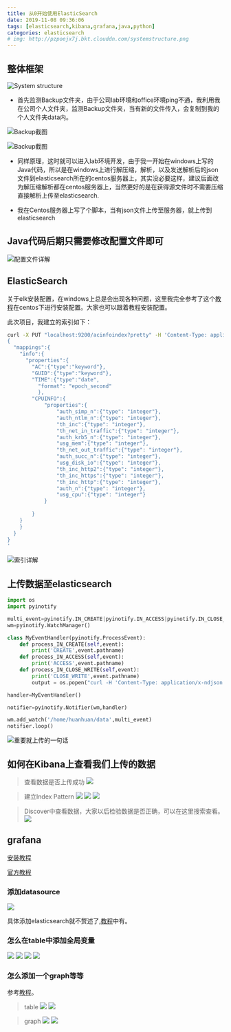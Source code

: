 ```yaml
---
title: 从0开始使用ElasticSearch
date: 2019-11-08 09:36:06
tags: [elasticsearch,kibana,grafana,java,python]
categories: elasticsearch
# img: http://pzpoejx7j.bkt.clouddn.com/systemstructure.png
---
```


## 整体框架
![System structure](http://pzpoejx7j.bkt.clouddn.com/systemstructure.png)

+ 首先监测Backup文件夹，由于公司lab环境和office环境ping不通，我利用我在公司个人文件夹，监测Backup文件夹，当有新的文件传入，会复制到我的个人文件夹data内。
<!--more-->
![Backup截图](从0开始使用ElasticSearch/backup截图.png)


![Backup截图](从0开始使用ElasticSearch/data截图.png)

+ 同样原理，这时就可以进入lab环境开发，由于我一开始在windows上写的Java代码，所以是在windows上进行解压缩，解析，以及发送解析后的json文件到elasticsearch所在的centos服务器上，其实没必要这样，建议后面改为解压缩解析都在centos服务器上，当然更好的是在获得源文件时不需要压缩直接解析上传至elasticsearch.

+ 我在Centos服务器上写了个脚本，当有json文件上传至服务器，就上传到elasticsearch

## Java代码后期只需要修改配置文件即可

![配置文件详解](从0开始使用ElasticSearch/配置文件详解.png)

## ElasticSearch

关于elk安装配置，在windows上总是会出现各种问题，这里我完全参考了这个[教程](https://www.howtoing.com/how-to-install-elasticsearch-logstash-and-kibana-elastic-stack-on-centos-7)在centos下进行安装配置。大家也可以跟着教程安装配置。

此次项目，我建立的索引如下：
```bash
curl -X PUT "localhost:9200/acinfoindex?pretty" -H 'Content-Type: application/json' -d'
{
  "mappings":{
    "info":{
      "properties":{
        "AC":{"type":"keyword"},
        "GUID":{"type":"keyword"},
        "TIME":{"type":"date",
          "format": "epoch_second"
          },
        "CPUINFO":{
            "properties":{
                "auth_simp_n":{"type": "integer"},
                "auth_ntlm_n":{"type": "integer"},
                "th_inc":{"type": "integer"},
                "th_net_in_traffic":{"type": "integer"},
                "auth_krb5_n":{"type": "integer"},
                "usg_mem":{"type": "integer"},
                "th_net_out_traffic":{"type": "integer"},
                "auth_succ_n":{"type": "integer"},
                "usg_disk_io":{"type": "integer"},
                "th_inc_http2":{"type": "integer"},
                "th_inc_https":{"type": "integer"},
                "th_inc_http":{"type": "integer"},
                "auth_n":{"type": "integer"},
                "usg_cpu":{"type": "integer"}
            }
            
        } 
    }
    }   
  }
}
'
```

![索引详解](从0开始使用ElasticSearch/索引详解.png)

## 上传数据至elasticsearch
```python
import os
import pyinotify

multi_event=pyinotify.IN_CREATE|pyinotify.IN_ACCESS|pyinotify.IN_CLOSE_WRITE
wm=pyinotify.WatchManager()

class MyEventHandler(pyinotify.ProcessEvent):
    def process_IN_CREATE(self,event):
        print('CREATE',event.pathname)
    def precess_IN_ACCESS(self,event):
        print('ACCESS',event.pathname)
    def process_IN_CLOSE_WRITE(self,event):
        print('CLOSE_WRITE',event.pathname)
        output = os.popen("curl -H 'Content-Type: application/x-ndjson' -XPOST 'localhost:9200/acinfoindex/info/_bulk?pretty' --data-binary @"+event.pathname)

handler=MyEventHandler()

notifier=pyinotify.Notifier(wm,handler)

wm.add_watch('/home/huanhuan/data',multi_event)
notifier.loop()
```
![重要就上传的一句话](从0开始使用ElasticSearch/codepython.png)

## 如何在Kibana上查看我们上传的数据

> 查看数据是否上传成功
![](从0开始使用ElasticSearch/uploadsuccess.png)

> 建立Index Pattern
![](从0开始使用ElasticSearch/indexstep1.png)
![](从0开始使用ElasticSearch/indexstep2.png)
![](从0开始使用ElasticSearch/indexstep3.png)

> Discover中查看数据，大家以后检验数据是否正确，可以在这里搜索查看。
![](从0开始使用ElasticSearch/indexstep4.png)

## grafana
[安装教程](https://www.aiprose.com/blog/26)

[官方教程](http://docs.flycloud.me/docs/ELKStack/elasticsearch/other/grafana.html)

### 添加datasource

![](从0开始使用ElasticSearch/grafanadatasource1.png)

具体添加elasticsearch就不赘述了,[教程](http://docs.flycloud.me/docs/ELKStack/elasticsearch/other/grafana.html)中有。

### 怎么在table中添加全局变量
![](从0开始使用ElasticSearch/grafanavar1.png)
![](从0开始使用ElasticSearch/grafanavar2.png)
![](从0开始使用ElasticSearch/grafanavar3.png)
![](从0开始使用ElasticSearch/grafanavar4.png)

### 怎么添加一个graph等等
参考[教程](http://docs.flycloud.me/docs/ELKStack/elasticsearch/other/grafana.html)。

> table
![](从0开始使用ElasticSearch/grafanatable1.png)
![](从0开始使用ElasticSearch/grafanatable2.png)

> graph
![](从0开始使用ElasticSearch/grafanagraph1.png)
![](从0开始使用ElasticSearch/grafanagraph2.png)